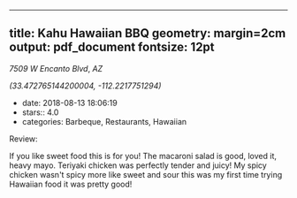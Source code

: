 
---
title: Kahu Hawaiian BBQ
geometry: margin=2cm
output: pdf_document
fontsize: 12pt
---

_7509 W Encanto Blvd_, _AZ_

*(33.472765144200004, -112.2217751294)*

- date: 2018-08-13 18:06:19
- stars:: 4.0
-  categories: Barbeque, Restaurants, Hawaiian

Review:

If you like sweet food this is for you! The macaroni salad is good, loved it, heavy mayo. Teriyaki chicken was perfectly tender and juicy! My spicy chicken wasn't spicy more like sweet and sour this was my first time trying Hawaiian food it was pretty good!

